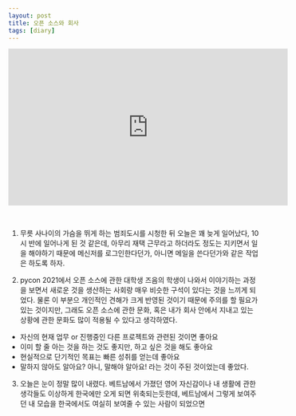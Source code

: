 ```yaml
---
layout: post
title: 오픈 소스와 회사
tags: [diary]
---
```

<P align="middle">
<iframe width="560" height="315" src="https://www.youtube.com/embed/o_13962jDT4" title="YouTube video player" frameborder="0" allow="accelerometer; autoplay; clipboard-write; encrypted-media; gyroscope; picture-in-picture" allowfullscreen></iframe>
</p>
<br>

1. 무릇 사나이의 가슴을 뛰게 하는 범죄도시를 시청한 뒤 오늘은 꽤 늦게 일어났다, 10시 반에 일어나게 된 것 같은데, 아무리 재택 근무라고 하더라도 정도는 지키면서 일을 해야하기 때문에 메신저를 로그인한다던가, 아니면 메일을 쓴다던가와 같은 작업은 하도록 하자.

2. pycon 2021에서 오픈 소스에 관한 대학생 즈음의 학생이 나와서 이야기하는 과정을 보면서 새로운 것을 생산하는 사회랑 매우 비슷한 구석이 있다는 것을 느끼게 되었다. 물론 이 부분으 개인적인 견해가 크게 반영된 것이기 때문에 주의를 할 필요가 있는 것이지만, 그래도 오픈 소스에 관한 문화, 혹은 내가 회사 안에서 지내고 있는 상황에 관한 문화도 많이 적용될 수 있다고 생각하였다.
- 자신의 현재 업무 or 진행중인 다른 프로젝트와 관련된 것이면 좋아요
- 이미 할 줄 아는 것을 하는 것도 좋지만, 하고 싶은 것을 해도 좋아요
- 현실적으로 단기적인 목표는 빠른 성취를 얻는데 좋아요
- 말하지 않아도 알아요? 아니, 말해야 알아요!
라는 것이 주된 것이었는데 좋았다.

3. 오늘은 눈이 정말 많이 내렸다. 베트남에서 가졌던 영어 자신감이나 내 생활에 관한 생각들도 이상하게 한국에만 오게 되면 위축되는듯한데, 베트남에서 그렇게 보여주던 내 모습을 한국에서도 여실히 보여줄 수 있는 사람이 되었으면